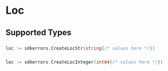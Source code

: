 # Loc


## Supported Types

### 

```go
loc := sdkerrors.CreateLocStr(string{/* values here */})
```

### 

```go
loc := sdkerrors.CreateLocInteger(int64{/* values here */})
```


